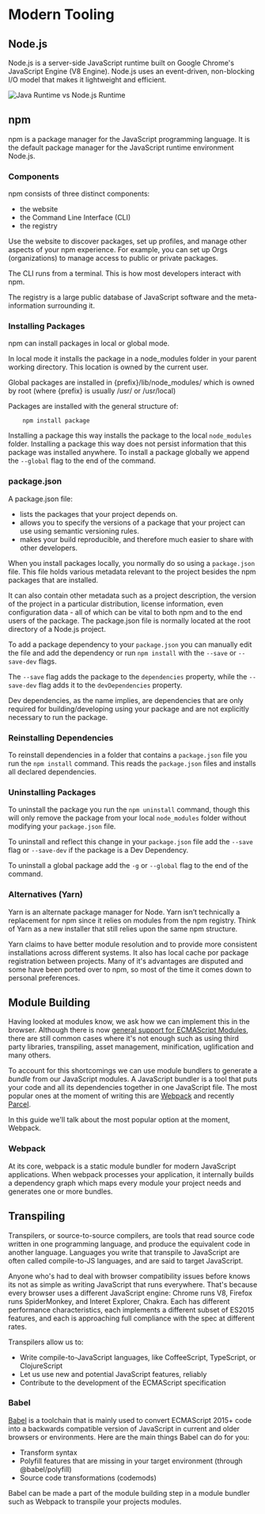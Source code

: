 # Modern Tooling

## Node.js

Node.js is a server-side JavaScript runtime built on Google Chrome's JavaScript Engine (V8 Engine).
Node.js uses an event-driven, non-blocking I/O model that makes it lightweight and efficient.

![Java Runtime vs Node.js Runtime](https://cdn-images-1.medium.com/max/800/1*sYPllpcAZLHmpuQSRPuO0Q.png)

## npm

npm is a package manager for the JavaScript programming language. 
It is the default package manager for the JavaScript runtime environment Node.js. 

### Components

npm consists of three distinct components:

- the website
- the Command Line Interface (CLI)
- the registry

Use the website to discover packages, set up profiles, and manage other aspects of your npm experience. For example, you can set up Orgs (organizations) to manage access to public or private packages.

The CLI runs from a terminal. This is how most developers interact with npm.

The registry is a large public database of JavaScript software and the meta-information surrounding it.

### Installing Packages

npm can install packages in local or global mode. 

In local mode it installs the package in a node_modules folder in your parent working directory. This location is owned by the current user. 

Global packages are installed in {prefix}/lib/node_modules/ which is owned by root (where {prefix} is usually /usr/ or /usr/local)

Packages are installed with the general structure of:

```
    npm install package
```

Installing a package this way installs the package to the local `node_modules` folder.
Installing a package this way does not persist information that this package was installed anywhere.
To install a package globally we append the `--global` flag to the end of the command.

### package.json

A package.json file:

- lists the packages that your project depends on.
- allows you to specify the versions of a package that your project can use using semantic versioning rules.
- makes your build reproducible, and therefore much easier to share with other developers.

When you install packages locally, you normally do so using a `package.json` file.
This file holds various metadata relevant to the project besides the npm packages that are installed.

It can also contain other metadata such as a project description, the version of the project in a particular distribution, license information, even configuration data - all of which can be vital to both npm and to the end users of the package. 
The package.json file is normally located at the root directory of a Node.js project.

To add a package dependency to your `package.json` you can manually edit the file and add the dependency or run `npm install` with the `--save` or `--save-dev` flags.

The `--save` flag adds the package to the `dependencies` property, while the `--save-dev` flag adds it to the `devDependencies` property.

Dev dependencies, as the name implies, are dependencies that are only required for building/developing using your package and are not explicitly necessary to run the package.

### Reinstalling Dependencies

To reinstall dependencies in a folder that contains a `package.json` file you run the `npm install` command.
This reads the `package.json` files and installs all declared dependencies.

### Uninstalling Packages

To uninstall the package you run the `npm uninstall` command, though this will only remove the package from your local `node_modules` folder without modifying your `package.json` file.

To uninstall and reflect this change in your `package.json` file add the `--save` flag or `--save-dev` if the package is a Dev Dependency.

To uninstall a global package add the `-g` or `--global` flag to the end of the command.

### Alternatives (Yarn)

Yarn is an alternate package manager for Node. 
Yarn isn’t technically a replacement for npm since it relies on modules from the npm registry. 
Think of Yarn as a new installer that still relies upon the same npm structure.

Yarn claims to have better module resolution and to provide more consistent installations across different systems. It also has local cache por package registration between projects.
Many of it's advantages are disputed and some have been ported over to npm, so most of the time it comes down to personal preferences. 

## Module Building

Having looked at modules know, we ask how we can implement this in the browser. Although there is now [general support for ECMAScript Modules](https://caniuse.com/#feat=es6-module),
there are still common cases where it's not enough such as using third party libraries, transpiling, asset management, minification, uglification and many others.

To account for this shortcomings we can use module bundlers to generate a _bundle_ from our JavaScript modules.
A JavaScript bundler is a tool that puts your code and all its dependencies together in one JavaScript file.
The most popular ones at the moment of writing this are [Webpack](https://webpack.js.org/) and recently [Parcel](https://parceljs.org/).

In this guide we'll talk about the most popular option at the moment, Webpack.

### Webpack

At its core, webpack is a static module bundler for modern JavaScript applications. 
When webpack processes your application, it internally builds a dependency graph which maps every module your project needs and generates one or more bundles.

## Transpiling

Transpilers, or source-to-source compilers, are tools that read source code written in one programming language, and produce the equivalent code in another language. Languages you write that transpile to JavaScript are often called compile-to-JS languages, and are said to target JavaScript.

Anyone who's had to deal with browser compatibility issues before knows its not as simple as writing JavaScript that runs everywhere. That's because every browser uses a different JavaScript engine: Chrome runs V8, Firefox runs SpiderMonkey, and Interet Explorer, Chakra. Each has different performance characteristics, each implements a different subset of ES2015 features, and each is approaching full compliance with the spec at different rates.

Transpilers allow us to:

- Write compile-to-JavaScript languages, like CoffeeScript, TypeScript, or ClojureScript
- Let us use new and potential JavaScript features, reliably
- Contribute to the development of the ECMAScript specification

### Babel
[Babel](https://babeljs.io) is a toolchain that is mainly used to convert ECMAScript 2015+ code into a backwards compatible version of JavaScript in current and older browsers or environments.
Here are the main things Babel can do for you:

- Transform syntax
- Polyfill features that are missing in your target environment (through @babel/polyfill)
- Source code transformations (codemods)

Babel can be made a part of the module building step in a module bundler such as Webpack to transpile your projects modules.
